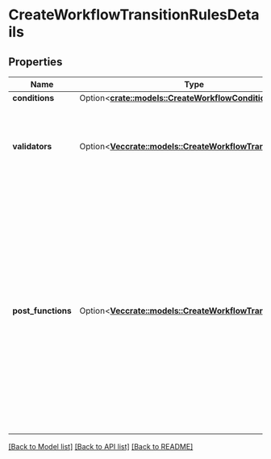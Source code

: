 # CreateWorkflowTransitionRulesDetails

## Properties

Name | Type | Description | Notes
------------ | ------------- | ------------- | -------------
**conditions** | Option<[**crate::models::CreateWorkflowCondition**](CreateWorkflowCondition.md)> | The workflow conditions. | [optional]
**validators** | Option<[**Vec<crate::models::CreateWorkflowTransitionRule>**](CreateWorkflowTransitionRule.md)> | The workflow validators.  **Note:** The default permission validator is always added to the *initial* transition, as in:      \"validators\": [         {             \"type\": \"PermissionValidator\",             \"configuration\": {                 \"permissionKey\": \"CREATE_ISSUES\"             }         }     ] | [optional]
**post_functions** | Option<[**Vec<crate::models::CreateWorkflowTransitionRule>**](CreateWorkflowTransitionRule.md)> | The workflow post functions.  **Note:** The default post functions are always added to the *initial* transition, as in:      \"postFunctions\": [         {             \"type\": \"IssueCreateFunction\"         },         {             \"type\": \"IssueReindexFunction\"         },         {             \"type\": \"FireIssueEventFunction\",             \"configuration\": {                 \"event\": {                     \"id\": \"1\",                     \"name\": \"issue_created\"                 }             }         }     ]  **Note:** The default post functions are always added to the *global* and *directed* transitions, as in:      \"postFunctions\": [         {             \"type\": \"UpdateIssueStatusFunction\"         },         {             \"type\": \"CreateCommentFunction\"         },         {             \"type\": \"GenerateChangeHistoryFunction\"         },         {             \"type\": \"IssueReindexFunction\"         },         {             \"type\": \"FireIssueEventFunction\",             \"configuration\": {                 \"event\": {                     \"id\": \"13\",                     \"name\": \"issue_generic\"                 }             }         }     ] | [optional]

[[Back to Model list]](../README.md#documentation-for-models) [[Back to API list]](../README.md#documentation-for-api-endpoints) [[Back to README]](../README.md)


